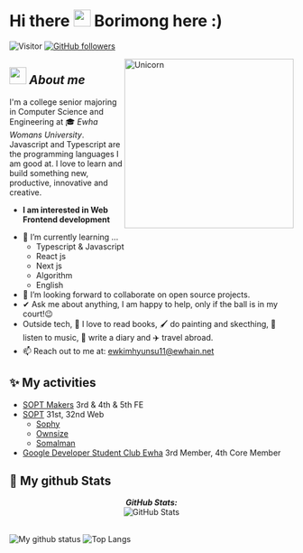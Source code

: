 <h1>Hi there <a href="https://github.com/borimong" target="_self"><img src="https://media.giphy.com/media/hvRJCLFzcasrR4ia7z/giphy.gif" width="30"></a> Borimong here :) </h1>
  
![Visitor](https://visitor-badge.laobi.icu/badge?page_id=borimong-hash.repoName) [![GitHub followers](https://img.shields.io/github/followers/borimong.svg?style=social&label=Follow)](https://github.com/borimong?tab=followers)<br/>

<!--
**Bhargavi-hash/Bhargavi-hash** is a ✨ _special_ ✨ repository because its `README.md` (this file) appears on your GitHub profile.
-->

<img align="right" width=300px alt="Unicorn" src="https://github.com/user-attachments/assets/b8965aa6-0fcb-4b34-a451-1d4448f9141a" />

## <img src="https://media.giphy.com/media/ObNTw8Uzwy6KQ/giphy.gif" width="30px">&nbsp;***About me***

I'm a college senior majoring in Computer Science and Engineering at 🎓 <i>Ewha Womans University</i>. Javascript and Typescript are the programming languages I am good at. I love to learn and build something new, productive, innovative and creative.
* **I am interested in Web Frontend development**
- 🌱 I’m currently learning ...
  - Typescript & Javascript
  - React js
  - Next js
  - Algorithm
  - English
- 👯 I’m looking forward to collaborate on open source projects.
- ✔ Ask me about anything, I am happy to help, only if the ball is in my court!😉<br>
- Outside tech, 📖 I love to read books, 🖌️ do painting and skecthing, 🎵 listen to music, 📔 write a diary and ✈️ travel abroad.
- 📫 Reach out to me at: <a href="ewkimhyunsu11@ewhain.net">ewkimhyunsu11@ewhain.net</a>

<h2>✨ My activities</h2>

- <a href="https://makers.sopt.org/">SOPT Makers</a> 3rd & 4th & 5th FE
- <a href="https://www.sopt.org/">SOPT</a> 31st, 32nd Web
  - <a href="https://sophy-happy.vercel.app/home">Sophy</a> 
  - <a href="https://ownsize.me/landing">Ownsize</a>
  - <a href="https://makeawish.vercel.app">Somalman</a>
- <a href="https://gdsc.community.dev/ewha-womans-university/">Google Developer Student Club Ewha</a> 3rd Member, 4th Core Member




<h2>👀 My github Stats</h2>

<div>
<!--   <p align="center">
    <b><em>Now listening to:</em></b> <br/>
    <img src="https://spotify-github-profile.vercel.app/api/view?uid=borimong&cover_image=true&theme=novatorem" alt="Now Listenting to" />
  </p> -->
  
  <p align="center">
  <b><em>GitHub Stats:</em></b> <br/>
    <img src="https://github-readme-streak-stats.herokuapp.com/?user=borimong" alt="GitHub Stats" /> <br/><br/>

![My github status](https://github-readme-stats.vercel.app/api?username=borimong&show_icons=true&include_all_commits=true)
![Top Langs](https://github-readme-stats.vercel.app/api/top-langs/?username=borimong&layout=compact)
  
</div>


